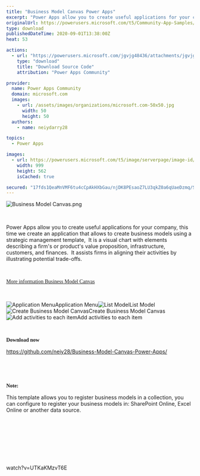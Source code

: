 ```yaml
---
title: "Business Model Canvas Power Apps"
excerpt: "Power Apps allow you to create useful applications for your company, this time we create an application that allows to create business models using a"
originalUrl: https://powerusers.microsoft.com/t5/Community-App-Samples/Business-Model-Canvas-Power-Apps/td-p/675491
type: download
publishedDateTime: 2020-09-01T13:38:00Z
heat: 53

actions:
  - url: "https://powerusers.microsoft.com/jgvjg48436/attachments/jgvjg48436/AppFeedbackGallery/624/1/The%20business%20model%20canvas.msapp"
    type: "download"
    title: "Download Source Code"
    attribution: "Power Apps Community"

provider:
  name: Power Apps Community
  domain: microsoft.com
  images:
    - url: /assets/images/organizations/microsoft.com-50x50.jpg
      width: 50
      height: 50
  authors:
    - name: neiydarry28

topics:
  - Power Apps

images:
  - url: https://powerusers.microsoft.com/t5/image/serverpage/image-id/175126i8D93A9F91150DA0E/image-size/large?v=1.0&px=999
    width: 999
    height: 562
    isCached: true

secured: "17fds1QeaMnVMF6tu4cCpAkHXbGau/njDK8PEsaoZ7LU3qkZ0a6qUaeDzmq/S5C25evHV6pJQdEFoe3BRuLsIX8r63kDE7lWKju1WnuTScFGhsHsdpAX60h6UwNKPRiqyH7Si/BqHpjJztdqTm2zA3jWfekwxZvaIR8XGVyfjhOR/bHJd+ZPIf4Uv5iItVRE5nFIxnyTM2vQoXbVgFogg9rTddtGjA9s9X6IKI4PH8Uc+caKPrMIQw56dm989jeMNbOL5qj7SRkZYtQ33jkvZqdwHv+J7IzvVali6HvDpTkwpCgk972w5VpjVqyVYJ47NGGCRIbdS68676Z0y+l256tXWCXp5e57jqwTmFgZcmb7nSlL1byD2vppkXa//YDJ82/u9DqNLEjyaIiTVeeJeuHP3UyD7tC/wT0b0QIpbbKZ7n4L/OQvWamQyyDI19yS;bPvaZVBLPkGt/H5OdL4QsA=="
---
```

<p><span class="lia-inline-image-display-wrapper lia-image-align-inline" image-alt="Business Model Canvas.png" style="width: 999px;"><img src="https://powerusers.microsoft.com/t5/image/serverpage/image-id/175131i808F90F3BF2C4605/image-size/large?v=1.0&amp;px=999" title="Business Model Canvas.png" alt="Business Model Canvas.png" li-image-url="https://powerusers.microsoft.com/t5/image/serverpage/image-id/175131i808F90F3BF2C4605?v=1.0" li-image-display-id="'175131i808F90F3BF2C4605'" li-message-uid="'675491'" li-messages-message-image="true" li-bindable="" class="lia-media-image" tabindex="0" li-bypass-lightbox-when-linked="true" li-use-hover-links="false"></span></p><p>&nbsp;</p><p>Power Apps allow you to create useful applications for your company, this time we create an application that allows to create business models using a strategic management template,&nbsp;&nbsp;It is a visual chart with elements describing a firm's or product's&nbsp;value proposition, infrastructure, customers, and finances.&nbsp;&nbsp;It assists firms in aligning their activities by illustrating potential trade-offs.</p><p>&nbsp;</p><p><font face="arial black,avant garde"><a href="https://en.wikipedia.org/wiki/Business_Model_Canvas" target="_self" rel="nofollow noopener noreferrer"><span>More information Business Model Canvas</span></a></font></p><p>&nbsp;</p><p><span><span class="lia-inline-image-display-wrapper lia-image-align-inline" image-alt="MENU-MODEL-CANVAS-NEIY-DARRY.png" style="width: 999px;"><img src="https://powerusers.microsoft.com/t5/image/serverpage/image-id/175118iB9F9B1B5617055D4/image-size/large?v=1.0&amp;px=999" title="MENU-MODEL-CANVAS-NEIY-DARRY.png" alt="Application Menu" li-image-url="https://powerusers.microsoft.com/t5/image/serverpage/image-id/175118iB9F9B1B5617055D4?v=1.0" li-image-display-id="'175118iB9F9B1B5617055D4'" li-message-uid="'675491'" li-messages-message-image="true" li-bindable="" class="lia-media-image" tabindex="0" li-bypass-lightbox-when-linked="true" li-use-hover-links="false"><span class="lia-inline-image-caption" onclick="event.preventDefault();">Application Menu</span></span><span class="lia-inline-image-display-wrapper lia-image-align-inline" image-alt="LIST-MODEL-CANVAS-NEIY-DARRY.png" style="width: 999px;"><img src="https://powerusers.microsoft.com/t5/image/serverpage/image-id/175121iDC49908196F0017E/image-size/large?v=1.0&amp;px=999" title="LIST-MODEL-CANVAS-NEIY-DARRY.png" alt="List Model" li-image-url="https://powerusers.microsoft.com/t5/image/serverpage/image-id/175121iDC49908196F0017E?v=1.0" li-image-display-id="'175121iDC49908196F0017E'" li-message-uid="'675491'" li-messages-message-image="true" li-bindable="" class="lia-media-image" tabindex="0" li-bypass-lightbox-when-linked="true" li-use-hover-links="false"><span class="lia-inline-image-caption" onclick="event.preventDefault();">List Model</span></span><span class="lia-inline-image-display-wrapper lia-image-align-inline" image-alt="NEW-MODEL-CANVAS-NEIY-DARRY.png" style="width: 999px;"><img src="https://powerusers.microsoft.com/t5/image/serverpage/image-id/175122i923917D48D148D8B/image-size/large?v=1.0&amp;px=999" title="NEW-MODEL-CANVAS-NEIY-DARRY.png" alt="Create Business Model Canvas" li-image-url="https://powerusers.microsoft.com/t5/image/serverpage/image-id/175122i923917D48D148D8B?v=1.0" li-image-display-id="'175122i923917D48D148D8B'" li-message-uid="'675491'" li-messages-message-image="true" li-bindable="" class="lia-media-image" tabindex="0" li-bypass-lightbox-when-linked="true" li-use-hover-links="false"><span class="lia-inline-image-caption" onclick="event.preventDefault();">Create Business Model Canvas</span></span><span class="lia-inline-image-display-wrapper lia-image-align-inline" image-alt="MODEL-CANVAS-NEIY-DARRY.png" style="width: 999px;"><img src="https://powerusers.microsoft.com/t5/image/serverpage/image-id/175123i13706EF3458228CF/image-size/large?v=1.0&amp;px=999" title="MODEL-CANVAS-NEIY-DARRY.png" alt="Add activities to each item" li-image-url="https://powerusers.microsoft.com/t5/image/serverpage/image-id/175123i13706EF3458228CF?v=1.0" li-image-display-id="'175123i13706EF3458228CF'" li-message-uid="'675491'" li-messages-message-image="true" li-bindable="" class="lia-media-image" tabindex="0" li-bypass-lightbox-when-linked="true" li-use-hover-links="false"><span class="lia-inline-image-caption" onclick="event.preventDefault();">Add activities to each item</span></span></span></p><p>&nbsp;</p><p><font face="arial black,avant garde"><strong>Download now</strong></font></p><p><a href="https://github.com/neiy28/Business-Model-Canvas-Power-Apps/" target="_blank" rel="noopener nofollow noopener noreferrer">https://github.com/neiy28/Business-Model-Canvas-Power-Apps/</a></p><p>&nbsp;</p><p>&nbsp;</p><p><font face="arial black,avant garde"><strong>Note:</strong></font></p><p>This template allows you to register business models in a collection, you can configure to register your business models in: SharePoint Online, Excel Online or another data source.</p><p>&nbsp;</p><p>&nbsp;</p><p>&nbsp;</p><p>&nbsp;</p><p><span class="videoUrl hidden">watch?v=UTKaKMzvT6E</span></p>

